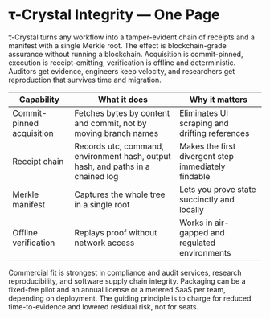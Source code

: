 # τ-Crystal Integrity — One Page

τ-Crystal turns any workflow into a tamper-evident chain of receipts and a manifest with a single Merkle root. The effect is blockchain-grade assurance without running a blockchain. Acquisition is commit-pinned, execution is receipt-emitting, verification is offline and deterministic. Auditors get evidence, engineers keep velocity, and researchers get reproduction that survives time and migration.

| Capability | What it does | Why it matters |
|---|---|---|
| Commit-pinned acquisition | Fetches bytes by content and commit, not by moving branch names | Eliminates UI scraping and drifting references |
| Receipt chain | Records utc, command, environment hash, output hash, and paths in a chained log | Makes the first divergent step immediately findable |
| Merkle manifest | Captures the whole tree in a single root | Lets you prove state succinctly and locally |
| Offline verification | Replays proof without network access | Works in air-gapped and regulated environments |

Commercial fit is strongest in compliance and audit services, research reproducibility, and software supply chain integrity. Packaging can be a fixed-fee pilot and an annual license or a metered SaaS per team, depending on deployment. The guiding principle is to charge for reduced time-to-evidence and lowered residual risk, not for seats.
